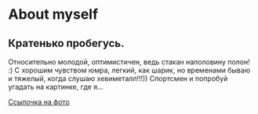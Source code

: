 # About myself

## Кратенько пробегусь.

Относительно молодой, оптимистичен, ведь стакан наполовину полон! :) 
С хорошим чувством юмра, легкий, как шарик, но временами бываю и тяжелый, когда слушаю хевиметалл!!!))
Спортсмен и попробуй угадать на картинке, где я...

[Ссылочка на фото](https://drive.google.com/file/d/1zJ7ddFdC2-C8UNYq9v13PPAqdPrS79Ge/view?usp=sharing)